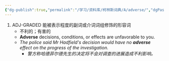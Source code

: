```yaml
---
{"dg-publish":true,"permalink":"/学习/资料库/柯林斯词典/A/adverse/","dgPassFrontmatter":true}
---
```


1. ADJ-GRADED 能被表示程度的副词或介词词组修饰的形容词
	- 不利的；有害的
	- **Adverse** decisions, conditions, or effects are unfavorable to you.
	- *The police said Mr Hadfield's decision would have no **adverse** effect on the progress of the investigation.*
		- *警方称哈德菲尔德先生的决定将不会对调查的进展造成不利影响。*